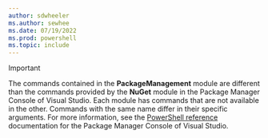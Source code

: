 ```yaml
---
author: sdwheeler
ms.author: sewhee
ms.date: 07/19/2022
ms.prod: powershell
ms.topic: include
---
```

<!-- markdownlint-disable first-line-h1 -->
> [!IMPORTANT]
> The commands contained in the **PackageManagement** module are different than the commands
> provided by the **NuGet** module in the Package Manager Console of Visual Studio. Each module has
> commands that are not available in the other. Commands with the same name differ in their specific
> arguments. For more information, see the [PowerShell reference][psnuget] documentation for the
> Package Manager Console of Visual Studio.

<!-- link references -->
[psnuget]: /nuget/reference/powershell-reference
